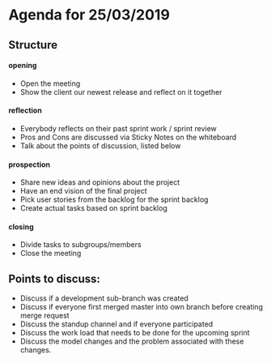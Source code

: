 # Agenda for 25/03/2019

## Structure
#### opening
* Open the meeting
* Show the client our newest release and reflect on it together

#### reflection
* Everybody reflects on their past sprint work / sprint review
* Pros and Cons are discussed via Sticky Notes on the whiteboard
* Talk about the points of discussion, listed below

#### prospection
* Share new ideas and opinions about the project
* Have an end vision of the final project
* Pick user stories from the backlog for the sprint backlog
* Create actual tasks based on sprint backlog

#### closing
* Divide tasks to subgroups/members
* Close the meeting

## Points to discuss:   
* Discuss if a development sub-branch was created
* Discuss if everyone first merged master into own branch before creating merge request
* Discuss the standup channel and if everyone participated
* Discuss the work load that needs to be done for the upcoming sprint
* Discuss the model changes and the problem associated with these changes.